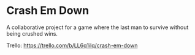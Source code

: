 # Crash Em Down
A collaborative project for a game where the last man to survive without being crushed wins.

Trello: https://trello.com/b/LL6q1ilq/crash-em-down